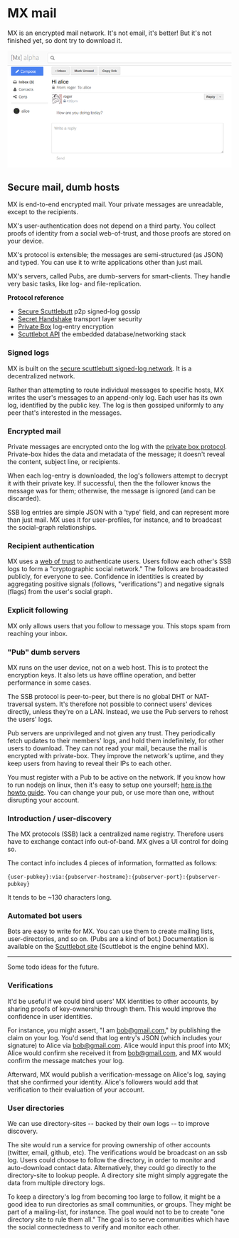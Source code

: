 # MX mail

MX is an encrypted mail network.
It's not email, it's better!
But it's not finished yet, so dont try to download it.

![screenshot.png](screenshot.png)

## Secure mail, dumb hosts

MX is end-to-end encrypted mail.
Your private messages are unreadable, except to the recipients.

MX's user-authentication does not depend on a third party.
You collect proofs of identity from a social web-of-trust, and those proofs are stored on your device.

MX's protocol is extensible; the messages are semi-structured (as JSON) and typed.
You can use it to write applications other than just mail.

MX's servers, called Pubs, are dumb-servers for smart-clients.
They handle very basic tasks, like log- and file-replication.

**Protocol reference**
 - [Secure Scuttlebutt](https://scuttlebot.io/more/protocols/secure-scuttlebutt.html) p2p signed-log gossip
 - [Secret Handshake](https://scuttlebot.io/more/protocols/secret-handshake.html) transport layer security
 - [Private Box](https://scuttlebot.io/more/protocols/private-box.html) log-entry encryption
 - [Scuttlebot API](https://scuttlebot.io/) the embedded database/networking stack

### Signed logs

MX is built on the [secure scuttlebutt signed-log network](https://scuttlebot.io/more/protocols/secure-scuttlebutt.html).
It is a decentralized network.

Rather than attempting to route individual messages to specific hosts, MX writes the user's messages to an append-only log.
Each user has its own log, identified by the public key.
The log is then gossiped uniformly to any peer that's interested in the messages.


### Encrypted mail

Private messages are encrypted onto the log with the [private box protocol](https://scuttlebot.io/more/protocols/private-box.html).
Private-box hides the data and metadata of the message; it doesn't reveal the content, subject line, or recipients.

When each log-entry is downloaded, the log's followers attempt to decrypt it with their private key.
If successful, then the the follower knows the message was for them; otherwise, the message is ignored (and can be discarded).

SSB log entries are simple JSON with a 'type' field, and can represent more than just mail.
MX uses it for user-profiles, for instance, and to broadcast the social-graph relationships.


### Recipient authentication

MX uses a [web of trust](https://en.wikipedia.org/wiki/Web_of_trust) to authenticate users.
Users follow each other's SSB logs to form a "cryptographic social network."
The follows are broadcasted publicly, for everyone to see.
Confidence in identities is created by aggregating positive signals (follows, "verifications") and negative signals (flags) from the user's social graph.


### Explicit following

MX only allows users that you follow to message you.
This stops spam from reaching your inbox.


### "Pub" dumb servers

MX runs on the user device, not on a web host.
This is to protect the encryption keys.
It also lets us have offline operation, and better performance in some cases.

The SSB protocol is peer-to-peer, but there is no global DHT or NAT-traversal system.
It's therefore not possible to connect users' devices directly, unless they're on a LAN.
Instead, we use the Pub servers to rehost the users' logs.

Pub servers are unprivileged and not given any trust.
They periodically fetch updates to their members' logs, and hold them indefinitely, for other users to download.
They can not read your mail, because the mail is encrypted with private-box.
They improve the network's uptime, and they keep users from having to reveal their IPs to each other.

You must register with a Pub to be active on the network.
If you know how to run nodejs on linux, then it's easy to setup one yourself; [here is the howto guide](https://scuttlebot.io/docs/config/create-a-pub.html).
You can change your pub, or use more than one, without disrupting your account.


### Introduction / user-discovery

The MX protocols (SSB) lack a centralized name registry.
Therefore users have to exchange contact info out-of-band.
MX gives a UI control for doing so.

The contact info includes 4 pieces of information, formatted as follows:

```
{user-pubkey}:via:{pubserver-hostname}:{pubserver-port}:{pubserver-pubkey}
```

It tends to be ~130 characters long.


### Automated bot users

Bots are easy to write for MX.
You can use them to create mailing lists, user-directories, and so on.
(Pubs are a kind of bot.)
Documentation is available on the [Scuttlebot site](https://scuttlebot.io/) (Scuttlebot is the engine behind MX).


---


Some todo ideas for the future.


### Verifications

It'd be useful if we could bind users' MX identities to other accounts, by sharing proofs of key-ownership through them.
This would improve the confidence in user identities.

For instance, you might assert, "I am bob@gmail.com," by publishing the claim on your log.
You'd send that log entry's JSON (which includes your signature) to Alice via bob@gmail.com.
Alice would input this proof into MX; Alice would confirm she received it from bob@gmail.com, and MX would confirm the message matches your log.

Afterward, MX would publish a verification-message on Alice's log, saying that she confirmed your identity.
Alice's followers would add that verification to their evaluation of your account.


### User directories

We can use directory-sites -- backed by their own logs -- to improve discovery.

The site would run a service for proving ownership of other accounts (twitter, email, github, etc).
The verifications would be broadcast on an ssb log.
Users could choose to follow the directory, in order to monitor and auto-download contact data.
Alternatively, they could go directly to the directory-site to lookup people.
A directory site might simply aggregate the data from multiple directory logs.

To keep a directory's log from becoming too large to follow, it might be a good idea to run directories as small communities, or groups.
They might be part of a mailing-list, for instance.
The goal would not to be to create "one directory site to rule them all."
The goal is to serve communities which have the social connectedness to verify and monitor each other.

